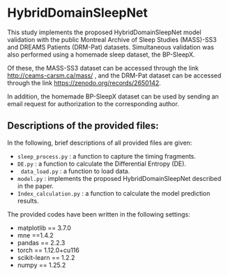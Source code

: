 # HybridDomainSleepNet

This study implements the proposed HybridDomainSleepNet model validation with the public Montreal Archive of Sleep Studies (MASS)-SS3 and DREAMS Patients (DRM-Pat) datasets. Simultaneous validation was also performed using a homemade sleep dataset, the BP-SleepX.

Of these, the MASS-SS3 dataset can be accessed through the link http://ceams-carsm.ca/mass/ , and the DRM-Pat dataset can be accessed through the link https://zenodo.org/records/2650142.

In addition, the homemade BP-SleepX dataset can be used by sending an email request for authorization to the corresponding author.

## Descriptions of the provided files:

In the following, brief descriptions of all provided files are given:
- `sleep_process.py` :    a function to capture the timing fragments.
- `DE.py` : a function to calculate the Differential Entropy (DE).
- ` data_load.py` : a function to load data.
- `model.py` : implements the proposed HybridDomainSleepNet described in the paper.
- `Index_calculation.py` : a function to calculate  the model prediction results.


The provided codes have been written in the following settings:

- matplotlib == 3.7.0
- mne ==1.4.2
- pandas == 2.2.3
- torch == 1.12.0+cu116
- scikit-learn == 1.2.2
- numpy == 1.25.2

